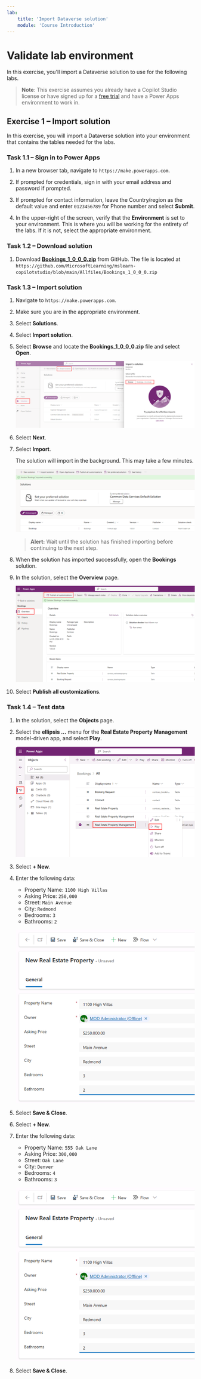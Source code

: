 ```yaml
---
lab:
    title: 'Import Dataverse solution'
    module: 'Course Introduction'
---
```


# Validate lab environment

In this exercise, you'll import a Dataverse solution to use for the following labs.

> **Note**: This exercise assumes you already have a Copilot Studio license or have signed up for a [free trial](https://go.microsoft.com/fwlink/p/?linkid=2252605) and have a Power Apps environment to work in.

## Exercise 1 – Import solution

In this exercise, you will import a Dataverse solution into your environment that contains the tables needed for the labs.

### Task 1.1 – Sign in to Power Apps

1. In a new browser tab, navigate to `https://make.powerapps.com`.

1. If prompted for credentials, sign in with your email address and password if prompted.

1. If prompted for contact information, leave the Country/region as the default value and enter `0123456789` for Phone number and select **Submit**.

1. In the upper-right of the screen, verify that the **Environment** is set to your environment. This is where you will be working for the entirety of the labs. If it is not, select the appropriate environment.

### Task 1.2 – Download solution

1. Download [**Bookings_1_0_0_0.zip**](../../Allfiles/Bookings_1_0_0_0.zip) from GitHub. The file is located at `https://github.com/MicrosoftLearning/mslearn-copilotstudio/blob/main/Allfiles/Bookings_1_0_0_0.zip`

### Task 1.3 – Import solution

1. Navigate to `https://make.powerapps.com`.

1. Make sure you are in the appropriate environment.

1. Select **Solutions**.

1. Select **Import solution**.

1. Select **Browse** and locate the **Bookings_1_0_0_0.zip** file and select **Open**.

    ![Solution to import.](../media/solution-to-import.png)

1. Select **Next**.

1. Select **Import**.

    The solution will import in the background. This may take a few minutes.

    ![Solution imported.](../media/solution-imported.png)

    > **Alert:** Wait until the solution has finished importing before continuing to the next step.

1. When the solution has imported successfully, open the **Bookings** solution.

1. In the solution, select the **Overview** page.

    ![Solution Overview tab.](../media/solution-overview.png)

1. Select **Publish all customizations**.

### Task 1.4 – Test data

1. In the solution, select the **Objects** page.

1. Select the **ellipsis …** menu for the **Real Estate Property Management** model-driven app, and select **Play**.

    ![Overview.](../media/play-app.png)

1. Select **+ New**.

1. Enter the following data:

    - Property Name: `1100 High Villas`
    - Asking Price: `250,000`
    - Street: `Main Avenue`
    - City: `Redmond`
    - Bedrooms: `3`
    - Bathrooms: `2`

    ![Overview.](../media/add-record.png)

1. Select **Save & Close**.

1. Select **+ New**.

1. Enter the following data:

    - Property Name: `555 Oak Lane`
    - Asking Price: `300,000`
    - Street: `Oak Lane`
    - City: `Denver`
    - Bedrooms: `4`
    - Bathrooms: `3`

    ![Overview.](../media/add-record.png)

1. Select **Save & Close**.

